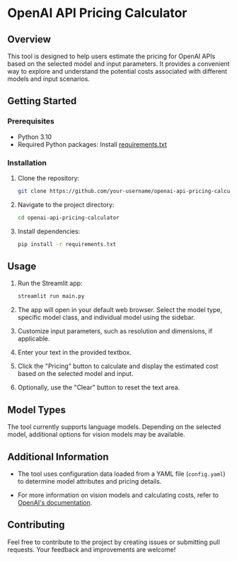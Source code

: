 # OpenAI API Pricing Calculator

## Overview

This tool is designed to help users estimate the pricing for OpenAI APIs based on the selected model and input parameters. It provides a convenient way to explore and understand the potential costs associated with different models and input scenarios.

## Getting Started

### Prerequisites

- Python 3.10
- Required Python packages: Install [requirements.txt](./requirements.txt)

### Installation

1. Clone the repository:

    ```bash
    git clone https://github.com/your-username/openai-api-pricing-calculator.git
    ```

2. Navigate to the project directory:

    ```bash
    cd openai-api-pricing-calculator
    ```

3. Install dependencies:

    ```bash
    pip install -r requirements.txt
    ```

## Usage

1. Run the Streamlit app:

    ```bash
    streamlit run main.py
    ```

2. The app will open in your default web browser. Select the model type, specific model class, and individual model using the sidebar.

3. Customize input parameters, such as resolution and dimensions, if applicable.

4. Enter your text in the provided textbox.

5. Click the "Pricing" button to calculate and display the estimated cost based on the selected model and input.

6. Optionally, use the "Clear" button to reset the text area.

## Model Types

The tool currently supports language models. Depending on the selected model, additional options for vision models may be available.

## Additional Information

- The tool uses configuration data loaded from a YAML file (`config.yaml`) to determine model attributes and pricing details.

- For more information on vision models and calculating costs, refer to [OpenAI's documentation](https://platform.openai.com/docs/guides/vision/calculating-costs).

## Contributing

Feel free to contribute to the project by creating issues or submitting pull requests. Your feedback and improvements are welcome!

